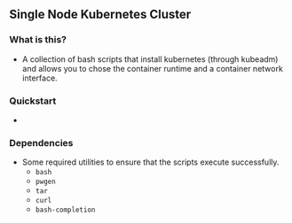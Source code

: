 ## Single Node Kubernetes Cluster

### What is this?

* A collection of bash scripts that install kubernetes (through kubeadm) and allows you to chose the container runtime and a container network interface.

### Quickstart

* 

### Dependencies

* Some required utilities to ensure that the scripts execute successfully.
  * `bash`
  * `pwgen`
  * `tar`
  * `curl`
  * `bash-completion`





